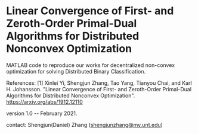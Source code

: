 # Linear Convergence of First- and Zeroth-Order Primal-Dual Algorithms for Distributed Nonconvex Optimization

MATLAB code to reproduce our works for decentralized non-convex optimization for solving Distributed Binary Classification.

References: [1] Xinlei Yi, Shengjun Zhang, Tao Yang, Tianyou Chai, and Karl H. Johansson. "Linear Convergence of First- and Zeroth-Order Primal-Dual Algorithms for Distributed Nonconvex Optimization".  https://arxiv.org/abs/1912.12110

version 1.0 -- February 2021.

contact: Shengjun(Daniel) Zhang (shengjunzhang@my.unt.edu)
